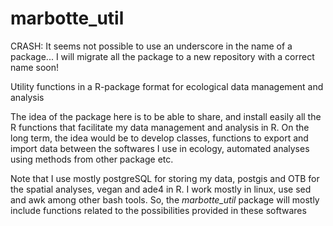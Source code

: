 # marbotte_util

CRASH: It seems not possible to use an underscore in the name of a package... I will migrate all the package to a new repository with a correct name soon!

Utility functions in a R-package format for ecological data management and analysis

The idea of the package here is to be able to share, and install easily all the R functions that facilitate my data management and analysis in R.
On the long term, the idea would be to develop classes, functions to export and import data between the softwares I use in ecology, automated analyses using methods from other package etc.

Note that I use mostly postgreSQL for storing my data, postgis and OTB for the spatial analyses, vegan and ade4 in R.
I work mostly in linux, use sed and awk among other bash tools.
So, the *marbotte\_util* package will mostly include functions related to the possibilities provided in these softwares


